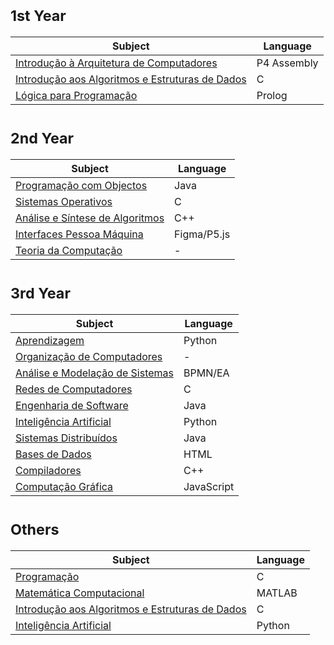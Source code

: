 # <sub>1st Year
Subject | Language
--- | --- 
[Introdução à Arquitetura de Computadores](https://github.com/saradinismarques/leic-a/tree/main/iac) | P4 Assembly 
[Introdução aos Algoritmos e Estruturas de Dados](https://github.com/saradinismarques/leic-a/tree/main/iaed) | C
[Lógica para Programação](https://github.com/saradinismarques/leic-a/tree/main/lp) | Prolog 
  
# <sub>2nd Year
Subject | Language 
--- | --- 
[Programação com Objectos](https://github.com/saradinismarques/leic-a/tree/main/po) | Java 
[Sistemas Operativos](https://github.com/saradinismarques/leic-a/tree/main/so) | C 
[Análise e Síntese de Algoritmos](https://github.com/saradinismarques/leic-a/tree/main/asa) | C++ 
[Interfaces Pessoa Máquina](https://github.com/saradinismarques/leic-a/tree/main/ipm) | Figma/P5.js 
[Teoria da Computação](https://github.com/saradinismarques/leic-a/tree/main/tc) | - 

# <sub>3rd Year
Subject | Language 
--- | --- 
[Aprendizagem](https://github.com/saradinismarques/leic-a/tree/main/apre) | Python 
[Organização de Computadores](https://github.com/saradinismarques/leic-a/tree/main/oc) | - 
[Análise e Modelação de Sistemas](https://github.com/saradinismarques/leic-a/tree/main/ams) | BPMN/EA
[Redes de Computadores](https://github.com/saradinismarques/leic-a/tree/main/rc) | C 
[Engenharia de Software](https://github.com/saradinismarques/leic-a/tree/main/es) | Java 
[Inteligência Artificial](https://github.com/saradinismarques/leic-a/tree/main/ia) | Python
[Sistemas Distribuídos](https://github.com/saradinismarques/leic-a/tree/main/sd) | Java
[Bases de Dados](https://github.com/saradinismarques/leic-a/tree/main/bd) | HTML
[Compiladores](https://github.com/saradinismarques/leic-a/tree/main/comp) | C++
[Computação Gráfica](https://github.com/saradinismarques/leic-a/tree/main/cg) | JavaScript
 
# <sub>Others
Subject | Language 
--- | --- 
[Programação](https://github.com/saradinismarques/leic-a/tree/main/prog-aero) | C 
[Matemática Computacional](https://github.com/saradinismarques/leic-a/tree/main/mc-aero) | MATLAB 
[Introdução aos Algoritmos e Estruturas de Dados](https://github.com/saradinismarques/leic-a/tree/main/iaed-aero) | C 
[Inteligência Artificial](https://github.com/saradinismarques/leic-a/tree/main/ia-aero) | Python 
